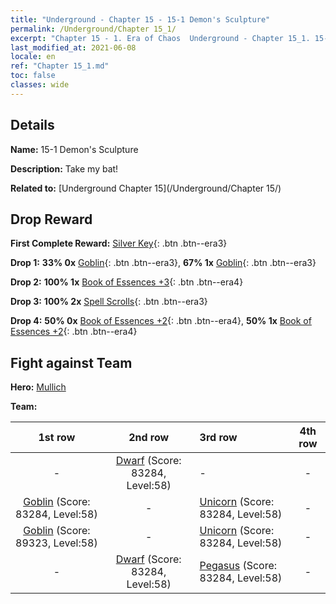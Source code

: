 ```yaml
---
title: "Underground - Chapter 15 - 15-1 Demon's Sculpture"
permalink: /Underground/Chapter 15_1/
excerpt: "Chapter 15 - 1. Era of Chaos  Underground - Chapter 15_1. 15-1 Demon's Sculpture"
last_modified_at: 2021-06-08
locale: en
ref: "Chapter 15_1.md"
toc: false
classes: wide
---
```


## Details

 **Name:** 15-1 Demon's Sculpture

 **Description:** Take my bat!

 **Related to:** [Underground Chapter 15](/Underground/Chapter 15/)

## Drop Reward

 **First Complete Reward:** [Silver Key](/Items/con_693/){: .btn .btn--era3}

 **Drop 1:** **33% 0x** [Goblin](/Items/unt_217/){: .btn .btn--era3}, **67% 1x** [Goblin](/Items/unt_217/){: .btn .btn--era3}

 **Drop 2:** **100% 1x** [Book of Essences +3](/Items/mat_60/){: .btn .btn--era4}

 **Drop 3:** **100% 2x** [Spell Scrolls](/Items/con_694/){: .btn .btn--era3}

 **Drop 4:** **50% 0x** [Book of Essences +2](/Items/mat_53/){: .btn .btn--era4}, **50% 1x** [Book of Essences +2](/Items/mat_53/){: .btn .btn--era4}


## Fight against Team
 **Hero:** [Mullich](/heroes/Mullich/)

 **Team:**


  | 1st row | 2nd row | 3rd row | 4th row |
  |:----:|:----:|:----|:----:|
  | - | [Dwarf](/units/Dwarf/) (Score: 83284, Level:58)  | - | - |
  | [Goblin](/units/Goblin/) (Score: 83284, Level:58)  | - | [Unicorn](/units/Unicorn/) (Score: 83284, Level:58)  | - |
  | [Goblin](/units/Goblin/) (Score: 89323, Level:58)  | - | [Unicorn](/units/Unicorn/) (Score: 83284, Level:58)  | - |
  | - | [Dwarf](/units/Dwarf/) (Score: 83284, Level:58)  | [Pegasus](/units/Pegasus/) (Score: 83284, Level:58)  | - |


